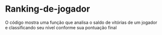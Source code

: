 # Ranking-de-jogador
O código mostra uma função que analisa o saldo de vitórias de um jogador 
e classificando seu nível conforme sua pontuação final
